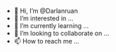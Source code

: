- 👋 Hi, I’m @Darlanruan
- 👀 I’m interested in ...
- 🌱 I’m currently learning ...
- 💞️ I’m looking to collaborate on ...
- 📫 How to reach me ...

<!---
Darlanruan/Darlanruan is a ✨ special ✨ repository because its `README.md` (this file) appears on your GitHub profile.
You can click the Preview link to take a look at your changes.
--->
